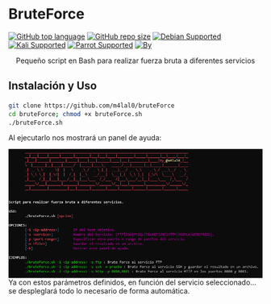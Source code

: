 # BruteForce

[![GitHub top language](https://img.shields.io/github/languages/top/m4lal0/bruteForce?logo=gnu-bash&style=flat-square)](#)
[![GitHub repo size](https://img.shields.io/github/repo-size/m4lal0/bruteForce?logo=webpack&style=flat-square)](#)
[![Debian Supported](https://img.shields.io/badge/Debian-Supported-blue?style=flat-square&logo=debian)](#)
[![Kali Supported](https://img.shields.io/badge/Kali-Supported-blue?style=flat-square&logo=linux)](#)
[![Parrot Supported](https://img.shields.io/badge/Parrot-Supported-blue?style=flat-square&logo=linux)](#)
[![By](https://img.shields.io/badge/By-m4lal0-green?style=flat-square&logo=github)](#)

<p align="center">
Pequeño script en Bash para realizar fuerza bruta a diferentes servicios
</p>

## Instalación y Uso

```bash
git clone https://github.com/m4lal0/bruteForce
cd bruteForce; chmod +x bruteForce.sh
./bruteForce.sh
```

Al ejecutarlo nos mostrará un panel de ayuda:

<p align="center">
<img src="https://github.com/m4lal0/bruteForce/blob/master/images/helpPanel.png"
	alt="helpPanel"
	width="1000"
	style="float: left; margin-right: 10px;" />
</p>

Ya con estos parámetros definidos, en función del servicio seleccionado... se despleglará todo lo necesario de forma automática.